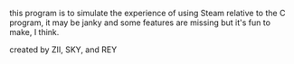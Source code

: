 this program is to simulate the experience of using Steam relative to the C program, it may be janky and some features are missing but it's fun to make, I think.

created by ZII, SKY, and REY
